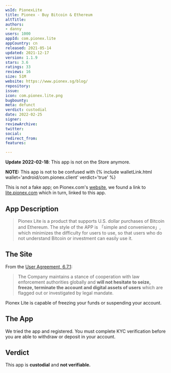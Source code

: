 ```yaml
---
wsId: PionexLite
title: Pionex - Buy Bitcoin & Ethereum
altTitle: 
authors:
- danny
users: 1000
appId: com.pionex.lite
appCountry: cn
released: 2021-05-14
updated: 2021-12-17
version: 1.1.9
stars: 3.6
ratings: 33
reviews: 16
size: 51M
website: https://www.pionex.sg/blog/
repository: 
issue: 
icon: com.pionex.lite.png
bugbounty: 
meta: defunct
verdict: custodial
date: 2022-02-25
signer: 
reviewArchive: 
twitter: 
social: 
redirect_from: 
features: 

---
```


**Update 2022-02-18**: This app is not on the Store anymore.

**NOTE:** This app is not to be confused with {% include walletLink.html wallet='android/com.pionex.client' verdict='true' %}

This is not a fake app; on Pionex.com's [website](https://www.pionex.com/en-US/), we found a link to [lite.pionex.com](https://lite.pionex.com/) which in turn, linked to this app.

## App Description

> Pionex Lite is a product that supports U.S. dollar purchases of Bitcoin and Ethereum. The style of the APP is 「simple and convenience」, which minimizes the difficulty for users to use, so that users who do not understand Bitcoin or investment can easily use it.

## The Site

From the [User Agreement, 6.7.1](https://www.pionex.sg/blog/user-agreement/):

> The Company maintains a stance of cooperation with law enforcement authorities globally and **will not hesitate to seize, freeze, terminate the account and digital assets of users** which are flagged out or investigated by legal mandate.

Pionex Lite is capable of freezing your funds or suspending your account.

## The App

We tried the app and registered. You must complete KYC verification before you are able to withdraw or deposit in your account.

## Verdict

This app is **custodial** and **not verifiable.**
